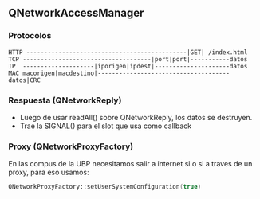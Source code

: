 ## QNetworkAccessManager

### Protocolos
```
HTTP ---------------------------------------------|GET| /index.html
TCP ------------------------------------|port|port|-----------datos
IP  --------------------|iporigen|ipdest|---------------------datos
MAC macorigen|macdestino|-------------------------------------datos|CRC
```

### Respuesta (QNetworkReply)
- Luego de usar readAll() sobre QNetworkReply, los datos se destruyen.
- Trae la SIGNAL() para el slot que usa como callback

### Proxy (QNetworkProxyFactory)
En las compus de la UBP necesitamos salir a internet si o si a traves de un proxy, para eso usamos:
```cpp
QNetworkProxyFactory::setUserSystemConfiguration(true)
```